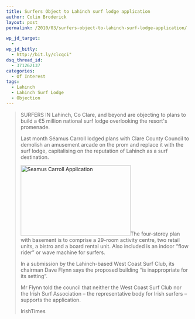 ```yaml
---
title: Surfers Object to Lahinch surf lodge application
author: Colin Broderick
layout: post
permalink: /2010/03/surfers-object-to-lahinch-surf-lodge-application/

wp_jd_target:
  - 
wp_jd_bitly:
  - http://bit.ly/clcqci"
dsq_thread_id:
  - 371262137
categories:
  - Of Interest
tags:
  - Lahinch
  - Lahinch Surf Lodge
  - Objection
---
```

> SURFERS IN Lahinch, Co Clare, and beyond are objecting to plans to build a €5 million national surf lodge overlooking the resort's promenade.
> 
> Last month Séamus Carroll lodged plans with Clare County Council to demolish an amusement arcade on the prom and replace it with the surf lodge, capitalising on the reputation of Lahinch as a surf destination.
> 
> [<img class="alignleft size-medium wp-image-492" title="National Surf Center" src="{{site.baseurl}}/wp-content/uploads/2010/03/NationalSurfCenter-300x193.jpg" alt="Seamus Carroll Application" width="300" height="193" />][1]The four-storey plan with basement is to comprise a 29-room activity centre, two retail units, a bistro and a board rental unit. Also included is an indoor “flow rider” or wave machine for surfers.
> 
> In a submission by the Lahinch-based West Coast Surf Club, its chairman Dave Flynn says the proposed building “is inappropriate for its setting”.
> 
> Mr Flynn told the council that neither the West Coast Surf Club nor the Irish Surf Association – the representative body for Irish surfers – supports the application.
> 
> IrishTimes



 [1]: {{site.baseurl}}/wp-content/uploads/2010/03/NationalSurfCenter.jpg